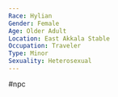 ```yaml
---
Race: Hylian
Gender: Female
Age: Older Adult
Location: East Akkala Stable
Occupation: Traveler
Type: Minor
Sexuality: Heterosexual
---
```

#npc 


